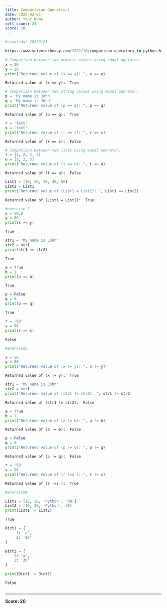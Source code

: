 ```yaml
---
title: Comparision-Operation1
date: 2025-02-05
author: Your Name
cell_count: 24
score: 20
---
```


```python
#createdat 20250121
```


```python
https://www.scientecheasy.com/2022/10/comparison-operators-in-python.html/
```


```python
# Comparison between two numeric values using equal operator.
x = 20
y = 20
print("Returned value of (x == y): ", x == y)
```

    Returned value of (x == y):  True



```python
# Comparison between two string values using equal operator.
p = 'My name is John'
q = 'My name is John'
print("Returned value of (p == q): ", p == q)
```

    Returned value of (p == q):  True



```python
r = 'Text'
s = 'text'
print("Returned value of (r == s): ", r == s)
```

    Returned value of (r == s):  False



```python
# Comparison between two lists using equal operator.
t = [1, 2, 3, 4]
u = [1, 2, 3]
print("Returned value of (t == u): ", t == u)
```

    Returned value of (t == u):  False



```python
List1 = [10, 20, 30, 40, 50]
List2 = List1
print("Returned value of (List1 = List2): ", List1 == List2)

```

    Returned value of (List1 = List2):  True



```python
#exercise 2
x = 50.0
y = 50
print(x == y)
```

    True



```python
str1 = 'My name is John'
str2 = str1
print(str1 == str2)
```

    True



```python
a = True
b = 1
print(a == b)
```

    True



```python
p = False
q = 0
print(p == q)
```

    True



```python
r = '90'
s = 90
print(r == s)
```

    False



```python
#exercise3
```


```python
x = 50
y = 90
print("Returned value of (x != y): ", x != y)
```

    Returned value of (x != y):  True



```python
str1 = 'My name is John'
str2 = str1
print("Returned value of (str1 != str2): ", str1 != str2)

```

    Returned value of (str1 != str2):  False



```python
a = True
b = 1
print("Returned value of (a != b): ", a != b)

```

    Returned value of (a != b):  False



```python
p = False
q = 0
print("Returned value of (p != q): ", p != q)

```

    Returned value of (p != q):  False



```python
r = '50'
s = 50
print("Returned value of (r !=s ): ", r != s)
```

    Returned value of (r !=s ):  True



```python
#exercise4
```


```python
List1 = [10, 20, 'Python', '30']
List2 = [10, 20, 'Python', 30]
print(List1 != List2)
```

    True



```python
Dict1 = {
     1: 'a',
     2: '20'
}
```


```python
Dict2 = {
    1: 'a',
    2: '20'
}
```


```python
print(Dict1 != Dict2)
```

    False



```python

```


---
**Score: 20**